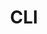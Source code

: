 ---
title: CLI
excerpt: CLI의 이해
categories: codestates
tags: [codestates, CS]
toc: true
toc_sticky: true
author_profile: true
sidebar_main: true
---